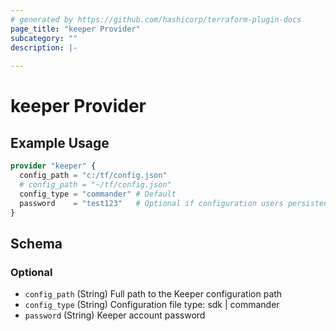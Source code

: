 ```yaml
---
# generated by https://github.com/hashicorp/terraform-plugin-docs
page_title: "keeper Provider"
subcategory: ""
description: |-
  
---
```


# keeper Provider



## Example Usage

```terraform
provider "keeper" {
  config_path = "c:/tf/config.json"
  # config_path = "~/tf/config.json"
  config_type = "commander" # Default
  password    = "test123"   # Optional if configuration users persistent login
}
```

<!-- schema generated by tfplugindocs -->
## Schema

### Optional

- `config_path` (String) Full path to the Keeper configuration path
- `config_type` (String) Configuration file type: sdk | commander
- `password` (String) Keeper account password

